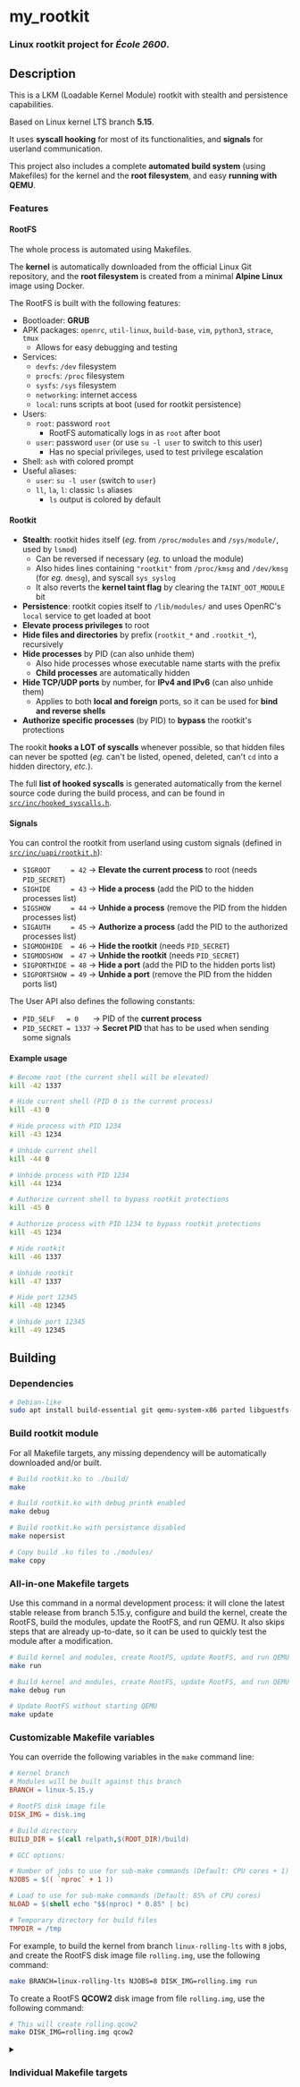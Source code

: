 # my_rootkit

### Linux rootkit project for _École 2600_.

## Description

This is a LKM (Loadable Kernel Module) rootkit with stealth and persistence capabilities.

Based on Linux kernel LTS branch **5.15**.

It uses **syscall hooking** for most of its functionalities, and **signals** for userland communication.

This project also includes a complete **automated build system** (using Makefiles) for the kernel and the **root filesystem**, and easy **running with QEMU**.

### Features

#### RootFS

The whole process is automated using Makefiles.

The **kernel** is automatically downloaded from the official Linux Git repository, and the **root filesystem** is created from a minimal **Alpine Linux** image using Docker.

The RootFS is built with the following features:

-   Bootloader: **GRUB**
-   APK packages: `openrc`, `util-linux`, `build-base`, `vim`, `python3`, `strace`, `tmux`
    -   Allows for easy debugging and testing
-   Services:
    -   `devfs`: `/dev` filesystem
    -   `procfs`: `/proc` filesystem
    -   `sysfs`: `/sys` filesystem
    -   `networking`: internet access
    -   `local`: runs scripts at boot (used for rootkit persistence)
-   Users:
    -   `root`: password `root`
        -   RootFS automatically logs in as `root` after boot
    -   `user`: password `user` (or use `su -l user` to switch to this user)
        -   Has no special privileges, used to test privilege escalation
-   Shell: `ash` with colored prompt
-   Useful aliases:
    -   `user`: `su -l user` (switch to `user`)
    -   `ll`, `la`, `l`: classic `ls` aliases
        -   `ls` output is colored by default

#### Rootkit

-   **Stealth**: rootkit hides itself (_eg._ from `/proc/modules` and `/sys/module/`, used by `lsmod`)
    -   Can be reversed if necessary (_eg._ to unload the module)
    -   Also hides lines containing `"rootkit"` from `/proc/kmsg` and `/dev/kmsg` (for _eg._ `dmesg`), and syscall `sys_syslog`
    -   It also reverts the **kernel taint flag** by clearing the `TAINT_OOT_MODULE` bit
-   **Persistence**: rootkit copies itself to `/lib/modules/` and uses OpenRC's `local` service to get loaded at boot
-   **Elevate process privileges** to root
-   **Hide files and directories** by prefix (`rootkit_*` and `.rootkit_*`), recursively
-   **Hide processes** by PID (can also unhide them)
    -   Also hide processes whose executable name starts with the prefix
    -   **Child processes** are automatically hidden
-   **Hide TCP/UDP ports** by number, for **IPv4 and IPv6** (can also unhide them)
    -   Applies to both **local and foreign** ports, so it can be used for **bind and reverse shells**
-   **Authorize specific processes** (by PID) to **bypass** the rootkit's protections

The rookit **hooks a LOT of syscalls** whenever possible, so that hidden files can never be spotted (_eg._ can't be listed, opened, deleted, can't `cd` into a hidden directory, _etc._).

The full **list of hooked syscalls** is generated automatically from the kernel source code during the build process, and can be found in [`src/inc/hooked_syscalls.h`](src/inc/hooked_syscalls.h).

#### Signals

You can control the rootkit from userland using custom signals (defined in [`src/inc/uapi/rootkit.h`](src/inc/uapi/rootkit.h)):

-   `SIGROOT     = 42` -> **Elevate the current process** to root (needs `PID_SECRET`)
-   `SIGHIDE     = 43` -> **Hide a process** (add the PID to the hidden processes list)
-   `SIGSHOW     = 44` -> **Unhide a process** (remove the PID from the hidden processes list)
-   `SIGAUTH     = 45` -> **Authorize a process** (add the PID to the authorized processes list)
-   `SIGMODHIDE  = 46` -> **Hide the rootkit** (needs `PID_SECRET`)
-   `SIGMODSHOW  = 47` -> **Unhide the rootkit** (needs `PID_SECRET`)
-   `SIGPORTHIDE = 48` -> **Hide a port** (add the PID to the hidden ports list)
-   `SIGPORTSHOW = 49` -> **Unhide a port** (remove the PID from the hidden ports list)

The User API also defines the following constants:

-   `PID_SELF   = 0   ` -> PID of the **current process**
-   `PID_SECRET = 1337` -> **Secret PID** that has to be used when sending some signals

#### Example usage

```bash
# Become root (the current shell will be elevated)
kill -42 1337

# Hide current shell (PID 0 is the current process)
kill -43 0

# Hide process with PID 1234
kill -43 1234

# Unhide current shell
kill -44 0

# Unhide process with PID 1234
kill -44 1234

# Authorize current shell to bypass rootkit protections
kill -45 0

# Authorize process with PID 1234 to bypass rootkit protections
kill -45 1234

# Hide rootkit
kill -46 1337

# Unhide rootkit
kill -47 1337

# Hide port 12345
kill -48 12345

# Unhide port 12345
kill -49 12345
```

## Building

### Dependencies

```bash
# Debian-like
sudo apt install build-essential git qemu-system-x86 parted libguestfs-tools flex libelf-dev docker.io grub-pc-bin bison libssl-dev
```

### Build rootkit module

For all Makefile targets, any missing dependency will be automatically downloaded and/or built.

```bash
# Build rootkit.ko to ./build/
make

# Build rootkit.ko with debug printk enabled
make debug

# Build rootkit.ko with persistance disabled
make nopersist

# Copy build .ko files to ./modules/
make copy
```

### All-in-one Makefile targets

Use this command in a normal development process: it will clone the latest stable release from branch 5.15.y,
configure and build the kernel, create the RootFS, build the modules, update the RootFS, and run QEMU.
It also skips steps that are already up-to-date, so it can be used to quickly test the module after a modification.

```bash
# Build kernel and modules, create RootFS, update RootFS, and run QEMU
make run

# Build kernel and modules, create RootFS, update RootFS, and run QEMU with debug printk enabled
make debug run

# Update RootFS without starting QEMU
make update
```

### Customizable Makefile variables

You can override the following variables in the `make` command line:

```makefile
# Kernel branch
# Modules will be built against this branch
BRANCH = linux-5.15.y

# RootFS disk image file
DISK_IMG = disk.img

# Build directory
BUILD_DIR = $(call relpath,$(ROOT_DIR)/build)

# GCC options:

# Number of jobs to use for sub-make commands (Default: CPU cores + 1)
NJOBS = $(( `nproc` + 1 ))

# Load to use for sub-make commands (Default: 85% of CPU cores)
NLOAD = $(shell echo "$$(nproc) * 0.85" | bc)

# Temporary directory for build files
TMPDIR = /tmp
```

For example, to build the kernel from branch `linux-rolling-lts` with `8` jobs, and create the RootFS disk image file `rolling.img`, use the following command:

```bash
make BRANCH=linux-rolling-lts NJOBS=8 DISK_IMG=rolling.img run
```

To create a RootFS **QCOW2** disk image from file `rolling.img`, use the following command:

```bash
# This will create rolling.qcow2
make DISK_IMG=rolling.img qcow2
```

<details>
<summary><h3>Individual Makefile targets</h3></summary>

```bash
# Build rootkit module (default; implies make kernel_modules)
make modules

# Build rootkit module with debug printk enabled (implies make modules)
# (in debug mode, the module is not persistent)
make debug

# Build rootkit module with persistance disabled (implies make modules)
make nopersist

# Copy .ko files to ./modules/ (implies make modules)
make copy

# Cleanup rootkit build files
make clean

# Delete ./modules/ directory (implies make clean)
make mrproper

# Clone latest stable kernel release from branch 5.15.y
make clone

# Pull latest changes from branch 5.15.y (implies make clone)
make pull

# Configure kernel (implies make clone)
make config

# Build kernel bzImage (implies make config)
make kernel_bzimage

# Build kernel modules (implies make kernel)
make kernel_modules

# Build kernel and modules (implies make kernel_bzimage kernel_modules)
make kernel

# Generate kernel headers
make kernel_headers

# Create RootFS disk.img file
make rootfs

# Create RootFS disk.qcow2 file (implies make rootfs)
make qcow2

# Generate syscall hook header file (inc/hooked_syscalls.h)
make syscalls

# Strip symbols from build modules in ./modules/ (implies make copy)
# (experimental, usually breaks the module)
make strip

# Update RootFS with new kernel/modules/test files
# (implies make kernel_bzimage kernel_headers rootfs copy)
make update

# Run QEMU with disk.img image (implies make update)
make run

# Debug Makefile variables (does not build anything)
make vars
```

</details>

